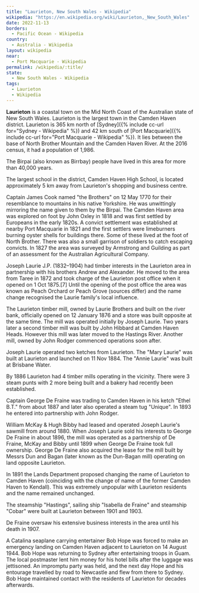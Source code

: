 ```yaml
---
title: "Laurieton, New South Wales - Wikipedia"
wikipedia: "https://en.wikipedia.org/wiki/Laurieton,_New_South_Wales"
date: 2022-11-13
borders:
  - Pacific Ocean - Wikipedia
country:
  - Australia - Wikipedia
layout: wikipedia
near:
  - Port Macquarie - Wikipedia
permalink: /wikipedia/:title/
state:
  - New South Wales - Wikipedia
tags:
  - Laurieton
  - Wikipedia
---
```

**Laurieton** is a coastal town on the Mid North Coast of the Australian state of New South Wales. Laurieton is the largest town in the Camden Haven district. Laurieton is 365 km north of [Sydney]({% include cc-url for="Sydney - Wikipedia" %}) and 42 km south of [Port Macquarie]({% include cc-url for="Port Macquarie - Wikipedia" %}). It lies between the base of North Brother Mountain and the Camden Haven River. At the 2016 census, it had a population of 1,986.

The Birpai (also known as Birrbay) people have lived in this area for more than 40,000 years.

The largest school in the district, Camden Haven High School, is located approximately 5 km away from Laurieton's shopping and business centre.

Captain James Cook named "the Brothers" on 12 May 1770 for their resemblance to mountains in his native Yorkshire. He was unwittingly mirroring the name given to them by the Birpai. The Camden Haven area was explored on foot by John Oxley in 1818 and was first settled by Europeans in the early 1820s. A convict settlement was established at nearby Port Macquarie in 1821 and the first settlers were limeburners burning oyster shells for buildings there. Some of these lived at the foot of North Brother. There was also a small garrison of soldiers to catch escaping convicts. In 1827 the area was surveyed by Armstrong and Guilding as part of an assessment for the Australian Agricultural Company.

Joseph Laurie J.P. (1832–1904) had timber interests in the Laurieton area in partnership with his brothers Andrew and Alexander. He moved to the area from Taree in 1872 and took charge of the Laurieton post office when it opened on 1 Oct 1875.[7] Until the opening of the post office the area was known as Peach Orchard or Peach Grove (sources differ) and the name change recognised the Laurie family's local influence.

The Laurieton timber mill, owned by Laurie Brothers and built on the river bank, officially opened on 12 January 1876 and a store was built opposite at the same time. The mill was operated initially by Joseph Laurie. Two years later a second timber mill was built by John Hibbard at Camden Haven Heads. However this mill was later moved to the Hastings River. Another mill, owned by John Rodger commenced operations soon after.

Joseph Laurie operated two ketches from Laurieton. The "Mary Laurie" was built at Laurieton and launched on 11 Nov 1884. The "Annie Laurie" was built at Brisbane Water.

By 1886 Laurieton had 4 timber mills operating in the vicinity. There were 3 steam punts with 2 more being built and a bakery had recently been established.

Captain George De Fraine was trading to Camden Haven in his ketch "Ethel B.T." from about 1887 and later also operated a steam tug "Unique". In 1893 he entered into partnership with John Rodger.

William McKay & Hugh Bibby had leased and operated Joseph Laurie's sawmill from around 1880. When Joseph Laurie sold his interests to George De Fraine in about 1896, the mill was operated as a partnership of De Fraine, McKay and Bibby until 1899 when George De Fraine took full ownership. George De Fraine also acquired the lease for the mill built by Messrs Dun and Bagan (later known as the Dun-Bagan mill) operating on land opposite Laurieton.

In 1891 the Lands Department proposed changing the name of Laurieton to Camden Haven (coinciding with the change of name of the former Camden Haven to Kendall). This was extremely unpopular with Laurieton residents and the name remained unchanged.

The steamship "Hastings", sailing ship "Isabella de Fraine" and steamship "Cobar" were built at Laurieton between 1901 and 1903.

De Fraine oversaw his extensive business interests in the area until his death in 1907.

A Catalina seaplane carrying entertainer Bob Hope was forced to make an emergency landing on Camden Haven adjacent to Laurieton on 14 August 1944. Bob Hope was returning to Sydney after entertaining troops in Guam. The local postmaster lent him money for his hotel bills after the luggage was jettisoned. An impromptu party was held, and the next day Hope and his entourage travelled by road to Newcastle and flew from there to Sydney. Bob Hope maintained contact with the residents of Laurieton for decades afterwards.